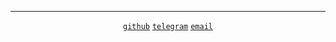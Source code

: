 

<hr/>

<center style="text-decoration: none">

[`github`](https://github.com/sanix-darker "Where i sleep in term of projects.")  [`telegram`](https://t.me/sanixdarker "You can Conctact me here anytime.")  [`email`](mailto:s4nixdk@gmail.com?subject=Hello%20there "You can email me anytime.")

</center>
            </div>
        <br/>
        <script>
            const blogList = document.getElementById("blog-list");
            if (blogList) {
                const blogCount = document.querySelectorAll("h3").length;
                blogList.style.setProperty("--total-items", `${blogCount}`);
                console.log("Blog count :", blogCount);
            }

            document.addEventListener('DOMContentLoaded', function() {
                const searchInput = document.getElementById('search-input');
                const blogItems = document.querySelectorAll('.blog-item, article');

                if (!searchInput) return;

                searchInput.addEventListener('input', function() {
                    const searchTerm = this.value.toLowerCase().trim();

                    blogItems.forEach(function(item) {
                        const title = item.querySelector('h1, h2, h3, .blog-title');
                        const content = item.querySelector('p, .blog-excerpt, .content');
                        const tags = item.querySelectorAll('.tag, .tags span');

                        let searchableText = '';

                        // Add title text
                        if (title) {
                            searchableText += title.textContent.toLowerCase() + ' ';
                        }

                        // Add content text
                        if (content) {
                            searchableText += content.textContent.toLowerCase() + ' ';
                        }

                        // Add tags text
                        tags.forEach(function(tag) {
                            searchableText += tag.textContent.toLowerCase() + ' ';
                        });

                        // Show/hide based on search
                        if (searchTerm === '' || searchableText.includes(searchTerm)) {
                            item.style.display = 'block';
                            item.style.opacity = '1';
                        } else {
                            item.style.display = 'none';
                            item.style.opacity = '0';
                        }
                    });

                    // Show "no results" message if needed
                    const visibleItems = Array.from(blogItems).filter(item =>
                        item.style.display !== 'none'
                    );

                    let noResultsMsg = document.getElementById('no-results');
                    if (visibleItems.length === 0 && searchTerm !== '') {
                        if (!noResultsMsg) {
                            noResultsMsg = document.createElement('div');
                            noResultsMsg.id = 'no-results';
                            noResultsMsg.className = 'no-results';
                            noResultsMsg.innerHTML = '<p>// no posts found matching your search</p>';

                            const blogContainer = document.querySelector('.blog-list, .blog-posts, main');
                            if (blogContainer) {
                                blogContainer.appendChild(noResultsMsg);
                            }
                        }
                        noResultsMsg.style.display = 'block';
                    } else if (noResultsMsg) {
                        noResultsMsg.style.display = 'none';
                    }
                });
            });
        </script>
    </body>
</html>
